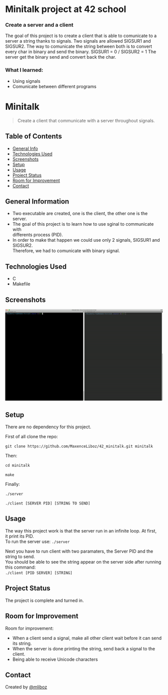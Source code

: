 # Minitalk project at 42 school

### Create a server and a client

The goal of this project is to create a client that is able to comunicate to a server a string thanks to signals.
Two signals are allowed SIGSUR1 and SIGSUR2.
The way to comunicate the string between both is to convert every char in binary and send the binary. SIGSUR1 = 0 / SIGSUR2 = 1
The server get the binary send and convert back the char.

### What I learned:
* Using signals
* Comunicate between different programs


# Minitalk
> Create a client that communicate with a server throughout signals.

## Table of Contents
* [General Info](#general-information)
* [Technologies Used](#technologies-used)
* [Screenshots](#screenshots)
* [Setup](#setup)
* [Usage](#usage)
* [Project Status](#project-status)
* [Room for Improvement](#room-for-improvement)
* [Contact](#contact)
<!-- * [License](#license) -->


## General Information
- Two executable are created, one is the client, the other one is the server.
- The goal of this project is to learn how to use sginal to communicate with  
differents process (PID).
- In order to make that happen we could use only 2 signals, SIGSUR1 and SIGSUR2.  
Therefore, we had to comunicate with binary signal.

## Technologies Used
- C
- Makefile

## Screenshots
![Compiled project](./img/minitalk_compile.gif)
<!-- If you have screenshots you'd like to share, include them here. -->


## Setup
There are no dependency for this project.

First of all clone the repo:
```
git clone https://github.com/MaxenceLiboz/42_minitalk.git minitalk
```

Then:
```
cd minitalk
```
```
make
```

Finally:
```
./server
```
```
./client [SERVER PID] [STRING TO SEND]
```

## Usage
The way this project work is that the server run in an infinite loop. At first,  
it print its PID.  
To run the server use: `./server`

Next you have to run client with two paramaters, the Server PID and the string to send.  
You should be able to see the string appear on the server side after running this command:  
`./client [PID SERVER] [STRING]`


## Project Status
The project is complete and turned in.

## Room for Improvement

Room for improvement:
- When a client send a signal, make all other client wait before it can send its string.
- When the server is done printing the string, send back a signal to the client.
- Being able to receive Unicode characters 

## Contact
Created by [@mliboz](https://github.com/MaxenceLiboz)

